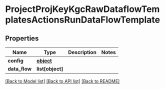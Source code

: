 # ProjectProjKeyKgcRawDataflowTemplatesActionsRunDataFlowTemplate

## Properties
Name | Type | Description | Notes
------------ | ------------- | ------------- | -------------
**config** | [**object**](.md) |  | 
**data_flow** | **list[object]** |  | 

[[Back to Model list]](../README.md#documentation-for-models) [[Back to API list]](../README.md#documentation-for-api-endpoints) [[Back to README]](../README.md)


